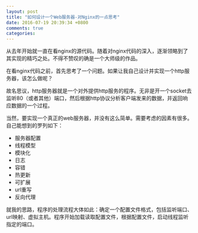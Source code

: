 ```yaml
---
layout: post
title: "如何设计一个Web服务器-对Nginx的一点思考"
date: 2016-07-19 20:39:34 +0800
comments: true
categories: 
---
```


从去年开始就一直在看nginx的源代码。随着对nginx代码的深入，逐渐领略到了其实现的精巧之处。不得不赞叹的确是一个大师级的作品。

在看nginx代码之前，首先思考了一个问题。如果让我自己设计并实现一个http服务器，该怎么做呢？

故名思议，http服务器就是一个对外提供http服务的程序。无非是开一个socket去监听80（或者其他）端口，然后根据http协议分析客户端发来的数据，并返回响应数据的一个过程。

当然，要实现一个真正的web服务器，并没有这么简单。需要考虑的因素有很多。自己能想到的罗列如下：

- 服务器配置
- 线程模型
- 模块化
- 日志
- 容错
- 热更新
- 可扩展
- url重写
- 反向代理

就我的思路，程序的处理流程大体如此：确定一个配置文件格式，包括监听端口、url映射、虚拟主机。程序开始加载读取配置文件，根据配置文件，启动线程监听指定的端口。
